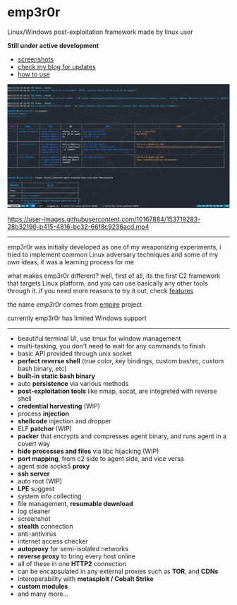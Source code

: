 # emp3r0r
Linux/Windows post-exploitation framework made by linux user

**Still under active development**

- [screenshots](./FEATURES.md)
- [check my blog for updates](https://jm33.me)
- [how to use](https://github.com/jm33-m0/emp3r0r/wiki)

![c2](./img/c2transports.png)


https://user-images.githubusercontent.com/10167884/153719283-28b32190-b415-4816-bc32-66f8c9236acd.mp4


----------

emp3r0r was initially developed as one of my weaponizing experiments, i tried to implement common Linux adversary techniques and some of my own ideas, it was a learning process for me

what makes emp3r0r different? well, first of all, its the first C2 framework that targets Linux platform, and you can use basically any other tools through it. if you need more reasons to try it out, check [features](./FEATURES.md)

the name *emp3r0r* comes from [empire](https://github.com/BC-SECURITY/Empire/) project

currently emp3r0r has limited Windows support

----------

* beautiful terminal UI, use tmux for window management
* multi-tasking, you don't need to wait for any commands to finish
* basic API provided through unix socket
* **perfect reverse shell** (true color, key bindings, custom bashrc, custom bash binary, etc)
* **built-in static bash binary**
* auto **persistence** via various methods
* **post-exploitation tools** like nmap, socat, are integreted with reverse shell
* **credential harvesting** (WIP)
* process **injection**
* **shellcode** injection and dropper
* ELF **patcher** (WIP)
* **packer** that encrypts and compresses agent binary, and runs agent in a covert way
* **hide processes and files** via libc hijacking (WIP)
* **port mapping**, from c2 side to agent side, and vice versa
* agent side socks5 **proxy**
* **ssh server**
* auto root (WIP)
* **LPE** suggest
* system info collecting
* file management, **resumable download**
* log cleaner
* screenshot
* **stealth** connection
* anti-antivirus
* internet access checker
* **autoproxy** for semi-isolated networks
* **reverse proxy** to bring every host online
* all of these in one **HTTP2** connection
* can be encapsulated in any external proxies such as **TOR**, and **CDNs**
* interoperability with **metasploit / Cobalt Strike**
* **custom modules**
* and many more...
